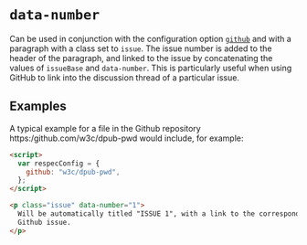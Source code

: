 # `data-number`

Can be used in conjunction with the configuration option [`github`](github) and with a paragraph with a class set to `issue`. The issue number is added to the header of the paragraph, and linked to the issue by concatenating the values of `issueBase` and `data-number`. This is particularly useful when using GitHub to link into the discussion thread of a particular issue.

## Examples

A typical example for a file in the Github repository https:/github.com/w3c/dpub-pwd would include, for example:

```html
<script>
  var respecConfig = {
    github: "w3c/dpub-pwd",
  };
</script>

<p class="issue" data-number="1">
  Will be automatically titled "ISSUE 1", with a link to the corresponding
  Github issue.
</p>
```
